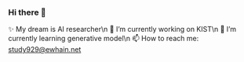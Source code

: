 ### Hi there 👋
✨ My dream is AI researcher\n
🔭 I’m currently working on KIST\n
🌱 I’m currently learning generative model\n
📫 How to reach me: study929@ewhain.net

<!--
**hanajibsa/hanajibsa** is a ✨ _special_ ✨ repository because its `README.md` (this file) appears on your GitHub profile.

Here are some ideas to get you started:

- 🔭 I’m currently working on ...
- 🌱 I’m currently learning ...
- 👯 I’m looking to collaborate on ...
- 🤔 I’m looking for help with ...
- 💬 Ask me about ...
- 📫 How to reach me: ...
- 😄 Pronouns: ...
- ⚡ Fun fact: ...
-->
